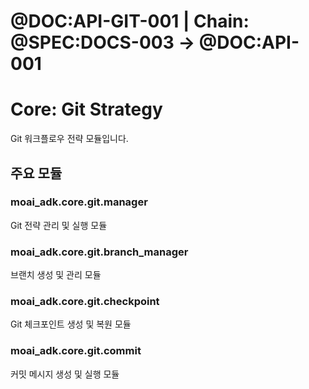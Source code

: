 # @DOC:API-GIT-001 | Chain: @SPEC:DOCS-003 -> @DOC:API-001

# Core: Git Strategy

Git 워크플로우 전략 모듈입니다.

## 주요 모듈

### moai_adk.core.git.manager
Git 전략 관리 및 실행 모듈

### moai_adk.core.git.branch_manager
브랜치 생성 및 관리 모듈

### moai_adk.core.git.checkpoint
Git 체크포인트 생성 및 복원 모듈

### moai_adk.core.git.commit
커밋 메시지 생성 및 실행 모듈
